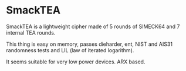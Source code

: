 # SmackTEA
SmackTEA is a lightweight cipher made of 5 rounds of SIMECK64 and 7 internal TEA rounds.

This thing is easy on memory, passes dieharder, ent, NIST and AIS31 randomness tests and LIL (law of iterated logarithm).

It seems suitable for very low power devices. ARX based.
